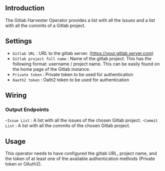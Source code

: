 ## Introduction

The Gitlab Harvester Operator provides a list with all the issues and a list with all the commits of a Gitlab project.

## Settings

- `Gitlab URL` : URL to the gitlab server. (https://your.gitlab.server.com)
- `Gitlab project full name` : Name of the gitlab project. This has the following format: username / project name. This can be easily found on the home page of the Gitlab instance.
- `Private token` : Private token to be used for authentication
- `Oauth2 token` : Oath2 token to be used for authentication

## Wiring

### Output Endpoints

-`Issue List` : A list with all the issues of the chosen Gitlab project.
-`Commit List` : A list with all the commits of the chosen Gitlab project.

## Usage

This operator needs to have configured the gitlab URL, project name, and the token of at least one of the available authentication methods (Private token or OAuth2).